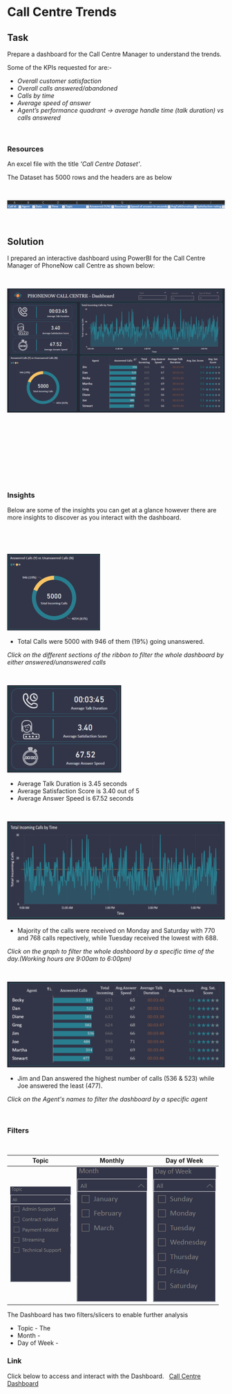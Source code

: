 # Call Centre Trends
## Task

Prepare a dashboard for the Call Centre Manager to understand the trends.

Some of the KPIs requested for are:-                                         

+ _Overall customer satisfaction_
+ _Overall calls answered/abandoned_
+ _Calls by time_
+ _Average speed of answer_
+ _Agent’s performance quadrant -> average handle time (talk duration) vs calls answered_

&nbsp; 

### Resources

An excel file with the title _'Call Centre Dataset'_.

The Dataset has 5000 rows and the headers are as below

&nbsp; 
&nbsp; 

![](img/Headers.png)

&nbsp; 
&nbsp; 
&nbsp; 
&nbsp; 
&nbsp; 

## Solution

I prepared an interactive dashboard using PowerBI for the Call Centre Manager of PhoneNow call Centre as shown below:

&nbsp; 
&nbsp; 
&nbsp; 

![](img/Dashboard1.png)

&nbsp; 

&nbsp; 

&nbsp; 

&nbsp; 

&nbsp; 



### Insights

Below are some of the insights you can get at a glance however there are more insights to discover as you interact with the dashboard. 

&nbsp; 

&nbsp; 


![](img/ss1_1.png) 
 
+ Total Calls were 5000 with 946 of them (19%) going unanswered.

_Click on the different sections of the ribbon to filter the whole dashboard by either answered/unanswered calls_

&nbsp; 
&nbsp; 
&nbsp; 
&nbsp; 

![](img/ss1_2.png) 

+ Average Talk Duration is 3.45 seconds
+ Average Satisfaction Score is 3.40 out of 5
+ Average Answer Speed is 67.52 seconds

&nbsp; 
&nbsp; 
&nbsp; 
&nbsp; 

<p align="left">
<img src="img/ss1_3.png" width="631" height="227">
</p>

+ Majority of the calls were received on Monday and Saturday with 770 and 768 calls repectively, while Tuesday received the lowest with 688.

_Click on the graph to filter the whole dashboard by a specific time of the day.(Working hours are 9:00am to 6:00pm)_

&nbsp; 
&nbsp; 
&nbsp; 
&nbsp; 

<p align="center">
 
![](img/ss1_4.png) 

</p>

+ Jim and Dan answered the highest number of calls (536 & 523) while Joe answered the least (477).

_Click on the Agent's names to filter the dashboard by a specific agent_

&nbsp; 
&nbsp; 
&nbsp; 
&nbsp; 

### Filters

&nbsp; 
&nbsp; 

| Topic | Monthly | Day of Week |
| --- | --- | --- |
| ![](img/ss1_5.png)  | ![](img/ss1_6.png)  | ![](img/ss1_7.png)  |

The Dashboard has two filters/slicers to enable further analysis

+ Topic - The
+ Month  -
+ Day of Week - 

### Link

Click below to access and interact with the Dashboard.
&nbsp; 
[Call Centre Dashboard](https://www.novypro.com/project/call-centre-dashboard-power-bi-3)

